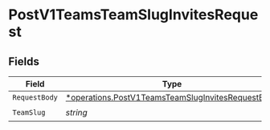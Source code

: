 # PostV1TeamsTeamSlugInvitesRequest


## Fields

| Field                                                                                                                        | Type                                                                                                                         | Required                                                                                                                     | Description                                                                                                                  |
| ---------------------------------------------------------------------------------------------------------------------------- | ---------------------------------------------------------------------------------------------------------------------------- | ---------------------------------------------------------------------------------------------------------------------------- | ---------------------------------------------------------------------------------------------------------------------------- |
| `RequestBody`                                                                                                                | [*operations.PostV1TeamsTeamSlugInvitesRequestBody](../../../pkg/models/operations/postv1teamsteamsluginvitesrequestbody.md) | :heavy_minus_sign:                                                                                                           | N/A                                                                                                                          |
| `TeamSlug`                                                                                                                   | *string*                                                                                                                     | :heavy_check_mark:                                                                                                           | N/A                                                                                                                          |